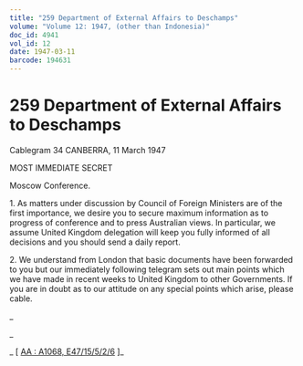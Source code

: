 ```yaml
---
title: "259 Department of External Affairs to Deschamps"
volume: "Volume 12: 1947, (other than Indonesia)"
doc_id: 4941
vol_id: 12
date: 1947-03-11
barcode: 194631
---
```


# 259 Department of External Affairs to Deschamps

Cablegram 34 CANBERRA, 11 March 1947

MOST IMMEDIATE SECRET

Moscow Conference.

1\. As matters under discussion by Council of Foreign Ministers are of the first importance, we desire you to secure maximum information as to progress of conference and to press Australian views. In particular, we assume United Kingdom delegation will keep you fully informed of all decisions and you should send a daily report.

2\. We understand from London that basic documents have been forwarded to you but our immediately following telegram sets out main points which we have made in recent weeks to United Kingdom to other Governments. If you are in doubt as to our attitude on any special points which arise, please cable.

_

_

_ [ [AA : A1068, E47/15/5/2/6](http://www.naa.gov.au/cgi-bin/Search?O=I&Number=194631) ]_
